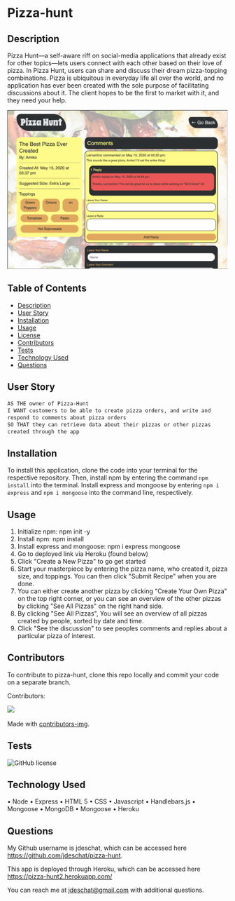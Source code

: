 # Pizza-hunt
## Description
Pizza Hunt—a self-aware riff on social-media applications that already exist for other topics—lets users connect with each other based on their love of pizza. In Pizza Hunt, users can share and discuss their dream pizza-topping combinations. Pizza is ubiquitous in everyday life all over the world, and no application has ever been created with the sole purpose of facilitating discussions about it. The client hopes to be the first to market with it, and they need your help.

![alt text](https://github.com/jdeschat/pizza-hunt/blob/main/public/assets/images/pizza-hunt.png)

## Table of Contents
- [Description](#description)
- [User Story](#user-story)
- [Installation](#installation)
- [Usage](#usage)
- [License](#license)
- [Contributors](#contributors)
- [Tests](#tests)
- [Technology Used](#technology-used)
- [Questions](#questions)

## User Story
```
AS THE owner of Pizza-Hunt
I WANT customers to be able to create pizza orders, and write and respond to comments about pizza orders
SO THAT they can retrieve data about their pizzas or other pizzas created through the app
```

## Installation

To install this application, clone the code into your terminal for the respective repository. Then, install npm by entering the command ```npm install```  into the terminal. Install express and mongoose by entering ```npm i express``` and ```npm i mongoose``` into the command line, respectively.

## Usage
1. Initialize npm: npm init -y
2. Install npm: npm install
3. Install express and mongoose: npm i express mongoose
4. Go to deployed link via Heroku (found below)
5. Click "Create a New Pizza" to go get started
6. Start your masterpiece by entering the pizza name, who created it, pizza size, and toppings. You can then click "Submit Recipe" when you are done.
7. You can either create another pizza by clicking "Create Your Own Pizza" on the top right corner, or you can see an overview of the other pizzas by clicking "See All Pizzas" on the right hand side.
8. By clicking "See All Pizzas", You will see an overview of all pizzas created by people, sorted by date and time.
9. Click "See the discussion" to see peoples comments and replies about a particular pizza of interest.

## Contributors
To contribute to pizza-hunt, clone this repo locally and commit your code on a separate branch.
  
Contributors:

<a href="https://github.com/jdeschat/pizza-hunt/graphs/contributors">
  <img src="https://contrib.rocks/image?repo=jdeschat/pizza-hunt" />
</a>

Made with [contributors-img](https://contrib.rocks).

## Tests
![GitHub license](https://img.shields.io/badge/test-100%25-success)

## Technology Used
•	Node
•	Express
•	HTML 5
•	CSS
•	Javascript
•	Handlebars.js
•	Mongoose
•	MongoDB
•	Mongoose
•	Heroku

## Questions
My Github username is jdeschat, which can be accessed here https://github.com/jdeschat/pizza-hunt.

This app is deployed through Heroku, which can be accessed here https://pizza-hunt2.herokuapp.com/

You can reach me at jdeschat@gmail.com with additional questions.